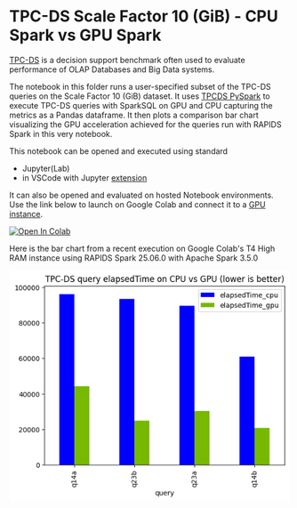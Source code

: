 # TPC-DS Scale Factor 10 (GiB) - CPU Spark vs GPU Spark

[TPC-DS](https://www.tpc.org/tpcds/) is a decision support benchmark often used to evaluate
performance of OLAP Databases and Big Data systems.

The notebook in this folder runs a user-specified subset of the TPC-DS queries on the
Scale Factor 10 (GiB) dataset. It uses [TPCDS PySpark](https://github.com/cerndb/SparkTraining/blob/master/notebooks/TPCDS_PySpark_CERN_SWAN_getstarted.ipynb)
to execute TPC-DS queries with SparkSQL on GPU and CPU capturing the metrics
as a Pandas dataframe. It then plots a comparison bar chart visualizing
the GPU acceleration achieved for the queries run with RAPIDS Spark in this
very notebook.

This notebook can be opened and executed using standard

- Jupyter(Lab)
- in VSCode with Jupyter [extension](https://marketplace.visualstudio.com/items?itemName=ms-toolsai.jupyter)

It can also be opened and evaluated on hosted Notebook environments. Use the link below to launch on
Google Colab and connect it to a [GPU instance](https://research.google.com/colaboratory/faq.html).

 <a target="_blank" href="https://colab.research.google.com/github/NVIDIA/spark-rapids-examples/blob/main/examples/SQL%2BDF-Examples/tpcds/notebooks/TPCDS-SF10.ipynb">
  <img src="https://colab.research.google.com/assets/colab-badge.svg" alt="Open In Colab"/>
</a>

Here is the bar chart from a recent execution on Google Colab's T4 High RAM instance using
RAPIDS Spark 25.06.0 with Apache Spark 3.5.0

![tpcds-speedup](/docs/img/guides/tpcds.png)
